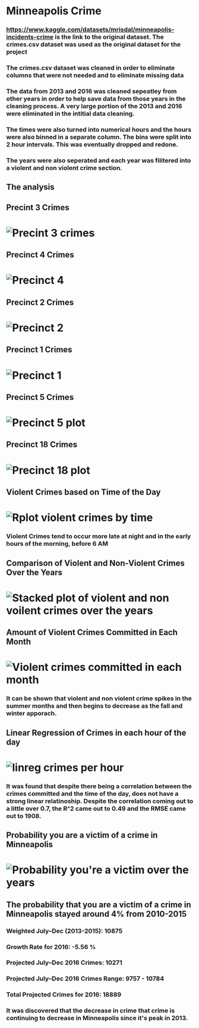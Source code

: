# Minneapolis Crime 
### https://www.kaggle.com/datasets/mrisdal/minneapolis-incidents-crime is the link to the original dataset. The crimes.csv dataset was used as the original dataset for the project 
### The crimes.csv dataset was cleaned in order to eliminate columns that were not needed and to eliminate missing data 
### The data from 2013 and 2016 was cleaned sepeatley from other years in order to help save data from those years in the cleaning process. A very large portion of the 2013 and 2016 were eliminated in the intitial data cleaning. 
### The times were also turned into numerical hours and the hours were also binned in a separate column. The bins were split into 2 hour intervals. This was eventually dropped and redone. 
### The years were also seperated and each year was filitered into a violent and non violent crime section. 

## The analysis    
## Precint 3 Crimes  
# ![Precint 3 crimes](https://github.com/user-attachments/assets/d30e05d8-a9c4-49c5-9b69-731d81d646c9)
## Precinct 4 Crimes  
# ![Precinct 4](https://github.com/user-attachments/assets/9d3c6ed2-a2c5-4160-a185-92c139a91236)

## Precinct 2 Crimes  
# ![Precinct 2](https://github.com/user-attachments/assets/d9e5a0f6-4fc1-4bfb-a134-0f1f8156189f)

## Precinct 1 Crimes  
# ![Precinct 1](https://github.com/user-attachments/assets/2140be96-8952-499c-a325-b7a07cdcdcd0)

## Precinct 5 Crimes   
# ![Precinct 5 plot](https://github.com/user-attachments/assets/1414fa8a-70dd-49ca-80d7-fe2907c1c529)

## Precinct 18 Crimes  
# ![Precinct 18 plot](https://github.com/user-attachments/assets/dc96b3e6-df20-4d43-992c-b34d6280afa5)

## Violent Crimes based on Time of the Day
# ![Rplot violent crimes by time](https://github.com/user-attachments/assets/9e8d3183-bc62-4589-ba4d-b089c3c5d8f1)   
### Violent Crimes tend to occur more late at night and in the early hours of the morning, before 6 AM
## Comparison of Violent and Non-Violent Crimes Over the Years
# ![Stacked plot of violent and non voilent crimes over the years](https://github.com/user-attachments/assets/6155a434-9d95-484c-a235-59dfc8326c2b)  
## Amount of Violent Crimes Committed in Each Month
# ![Violent crimes committed in each month](https://github.com/user-attachments/assets/723d8cb1-f83a-4f6a-bb89-134d9d6adf36)   
### It can be shown that violent and non violent crime spikes in the summer months and then begins to decrease as the fall and winter apporach. 
## Linear Regression of Crimes in each hour of the day
# ![linreg crimes per hour](https://github.com/user-attachments/assets/9e380b18-788a-406e-ad1c-c9aedb03965a)  
### It was found that despite there being a correlation between the crimes committed and the time of the day, does not have a strong linear relatinoship. Despite the correlation coming out to a little over 0.7, the R^2 came out to 0.49 and the RMSE came out to 1908.  
## Probability you are a victim of a crime in Minneapolis
# ![Probability you're a victim over the years](https://github.com/user-attachments/assets/a5496cbb-7c8b-4dd6-a50c-b55771e23729)  
## The probability that you are a victim of a crime in Minneapolis stayed around 4% from 2010-2015

### Weighted July–Dec (2013-2015): 10875  
### Growth Rate for 2016: -5.56 %  
### Projected July–Dec 2016 Crimes: 10271  
### Projected July–Dec 2016 Crimes Range: 9757 - 10784 
### Total Projected Crimes for 2016: 18889  
### It was discovered that the decrease in crime that crime is continuing to decrease in Minneapolis since it's peak in 2013. 





